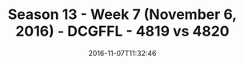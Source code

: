 ---
title: Season 13 - Week 7 (November 6, 2016) - DCGFFL - 4819 vs 4820
teams_score:
- team: 4819
  score:
- team: 4820
  score: 19
mvp: K. Smiffy (Maroon); M. Osorio (Midnight)
game-ball: J. Santanella (Maroon); S. Chakerian (Midnight)
sportsperson: ''
season: 13
week: 7
date: '2016-11-07T11:32:46'
pageid: season-13-week-7-november-6-2016-4819-vs-4820
---